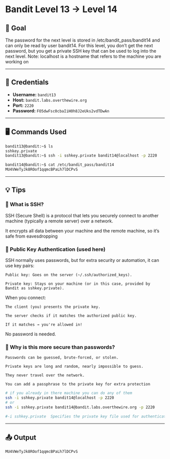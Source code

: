 # Bandit Level 13 → Level 14

## 🧠 Goal
The password for the next level is stored in /etc/bandit_pass/bandit14 and can only be read by user bandit14. For this level, you don’t get the next password, but you get a private SSH key that can be used to log into the next level. Note: localhost is a hostname that refers to the machine you are working on

---

## 🔐 Credentials

- **Username:** `bandit13`
- **Host:** `bandit.labs.overthewire.org`
- **Port:** `2220`
- **Password:** `FO5dwFsc0cbaIiH0h8J2eUks2vdTDwAn`

---

## 🖥️ Commands Used

```bash
bandit13@bandit:~$ ls
sshkey.private
bandit13@bandit:~$ ssh -i sshkey.private bandit14@localhost -p 2220

bandit14@bandit:~$ cat /etc/bandit_pass/bandit14
MU4VWeTyJk8ROof1qqmcBPaLh7lDCPvS
```
___

## 💡 Tips

### 🔐 What is SSH?

SSH (Secure Shell) is a protocol that lets you securely connect to another machine (typically a remote server) over a network.

It encrypts all data between your machine and the remote machine, so it’s safe from eavesdropping

### 🔐 Public Key Authentication (used here)

SSH normally uses passwords, but for extra security or automation, it can use key pairs:

    Public key: Goes on the server (~/.ssh/authorized_keys).

    Private key: Stays on your machine (or in this case, provided by Bandit as sshkey.private).

When you connect:

    The client (you) presents the private key.

    The server checks if it matches the authorized public key.

    If it matches → you're allowed in!

No password is needed.

### 🔐 Why is this more secure than passwords?

    Passwords can be guessed, brute-forced, or stolen.

    Private keys are long and random, nearly impossible to guess.

    They never travel over the network.

    You can add a passphrase to the private key for extra protection

```bash
# if you already in there machine you can do any of them
ssh -i sshkey.private bandit14@localhost -p 2220
# or
ssh -i sshkey.private bandit14@bandit.labs.overthewire.org -p 2220

#-i sshkey.private	Specifies the private key file used for authentication instead of a password.

```
___

## 📤 Output
```bash
MU4VWeTyJk8ROof1qqmcBPaLh7lDCPvS
```

